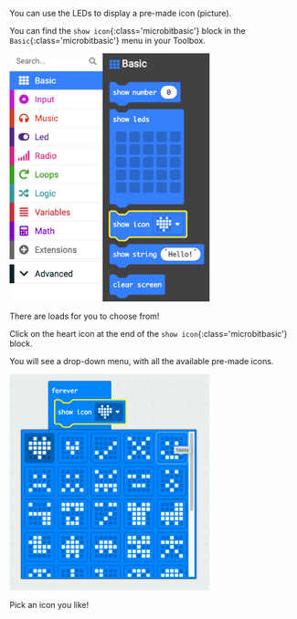 You can use the LEDs to display a pre-made icon (picture).

You can find the `show icon`{:class='microbitbasic'} block in the `Basic`{:class='microbitbasic'} menu in your Toolbox.

<img src="images/show-icon-location.png" alt="The Basic menu, with the 'show icon' block highlighted." width="350"/>

There are loads for you to choose from!

Click on the heart icon at the end of the `show icon`{:class='microbitbasic'} block. 

You will see a drop-down menu, with all the available pre-made icons. 

<img src="images/show-icons.png" alt="The 'show icon' menu expanded, showing a choice of 20 icons, with the option to scroll to see more. Icons shown include a tick symbol, a cross symbol, a smiley face, and a duck." width="350"/>

Pick an icon you like!
